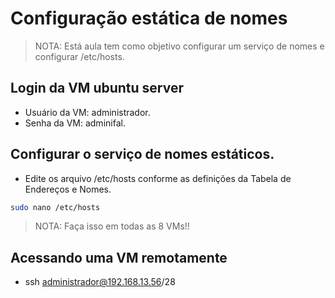<h1 align="left"> Configuração estática de nomes</h1>

> NOTA: Está aula tem como objetivo configurar um serviço de nomes e  configurar /etc/hosts.

## Login da VM ubuntu server

* Usuário da VM: administrador.
* Senha da VM: adminifal.

## Configurar o serviço de nomes estáticos.

* Edite os arquivo /etc/hosts conforme as definições da Tabela de Endereços e Nomes.
```bash
sudo nano /etc/hosts
```
>NOTA: Faça isso em todas as 8 VMs!!

## Acessando uma VM remotamente


* ssh administrador@192.168.13.56/28


